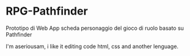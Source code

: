# RPG-Pathfinder
Prototipo di Web App scheda personaggio del gioco di ruolo basato su Pathfinder

I'm aseriousam, i like it editing code html, css and another lenguage.

